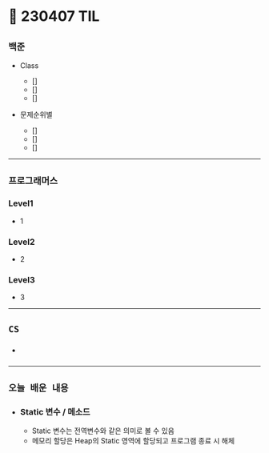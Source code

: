 # 🚩 230407 TIL

## **`백준`**

- Class

  - []
  - []
  - []

- 문제순위별
  - []
  - []
  - []

---

## **`프로그래머스`**

### Level1

- 1

### Level2

- 2

### Level3

- 3

---

## **`CS`**

- ###

---

## **`오늘 배운 내용`**

- ### Static 변수 / 메소드
    - Static 변수는 전역변수와 같은 의미로 볼 수 있음
    - 메모리 할당은 Heap의 Static 영역에 할당되고 프로그램 종료 시 해체
    

